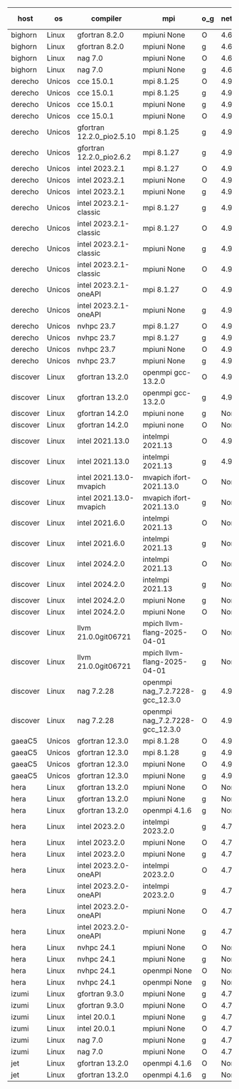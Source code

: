 

| host     | os       | compiler                              | mpi                      | o_g        | netcdf        | build       | u_pass          | u_fail          | s_pass            | s_fail            | e_pass             | e_fail             | nuopc_pass       | nuopc_fail       | artifacts link          |
|----------|----------|---------------------------------------|--------------------------|------------|---------------|-------------|-----------------|-----------------|-------------------|-------------------|--------------------|--------------------|------------------|------------------|-------------------------|
| bighorn | Linux | gfortran 8.2.0 | mpiuni None  | O | 4.6.1  | PASS | 12558 | 0 | 9 | 0 | 42 | 0 | None | None | <a href="https://github.com/esmf-org/esmf-test-artifacts/tree/6dfcf3e60a1faa21ad0c08a938474853612235c0/develop/gfortran/8.2.0/O/mpiuni/None" target="_blank">6dfcf3e</a> | 
| bighorn | Linux | gfortran 8.2.0 | mpiuni None  | g | 4.6.1  | PASS | 12558 | 0 | 9 | 0 | 42 | 0 | None | None | <a href="https://github.com/esmf-org/esmf-test-artifacts/tree/ad7e75b0ce9e192930fcceb2b191352cb5639d6a/develop/gfortran/8.2.0/g/mpiuni/None" target="_blank">ad7e75b</a> | 
| bighorn | Linux | nag 7.0 | mpiuni None  | O | 4.6.1  | PASS | 12558 | 0 | 9 | 0 | 42 | 0 | None | None | <a href="https://github.com/esmf-org/esmf-test-artifacts/tree/e1e38d00fee8d10ba2db8a9c314fd3f61f523979/develop/nag/7.0/O/mpiuni/None" target="_blank">e1e38d0</a> | 
| bighorn | Linux | nag 7.0 | mpiuni None  | g | 4.6.1  | PASS | 12558 | 0 | 9 | 0 | 42 | 0 | None | None | <a href="https://github.com/esmf-org/esmf-test-artifacts/tree/78d965bb8da52748c9ddb40af2b9a1571451adc5/develop/nag/7.0/g/mpiuni/None" target="_blank">78d965b</a> | 
| derecho | Unicos | cce 15.0.1 | mpi 8.1.25  | O | 4.9.2  | PASS | 14148 | 79 | 51 | 0 | 80 | 0 | 57 | 0 | <a href="https://github.com/esmf-org/esmf-test-artifacts/tree/61189c250120ff5722c2257f16647fb4b1b29617/develop/cce/15.0.1/O/mpi/8.1.25" target="_blank">61189c2</a> | 
| derecho | Unicos | cce 15.0.1 | mpi 8.1.25  | g | 4.9.2  | PASS | 14028 | 199 | 51 | 0 | 80 | 0 | 57 | 0 | <a href="https://github.com/esmf-org/esmf-test-artifacts/tree/64c72596c01b1668f5e70b4862122513d4800e9b/develop/cce/15.0.1/g/mpi/8.1.25" target="_blank">64c7259</a> | 
| derecho | Unicos | cce 15.0.1 | mpiuni None  | g | 4.9.2  | PASS | 12481 | 77 | 9 | 0 | 42 | 0 | None | None | <a href="https://github.com/esmf-org/esmf-test-artifacts/tree/cb84c7ffef99d432de27d7ae1a560ddfbb672d5a/develop/cce/15.0.1/g/mpiuni/None" target="_blank">cb84c7f</a> | 
| derecho | Unicos | cce 15.0.1 | mpiuni None  | O | 4.9.2  | PASS | 12322 | 236 | 9 | 0 | 42 | 0 | None | None | <a href="https://github.com/esmf-org/esmf-test-artifacts/tree/d85fd98e9875247cc4d8d63e365184a05e5bd5b5/develop/cce/15.0.1/O/mpiuni/None" target="_blank">d85fd98</a> | 
| derecho | Unicos | gfortran 12.2.0_pio2.5.10 | mpi 8.1.25  | g | 4.9.2  | PASS | None | None | None | None | None | None | None | None | <a href="https://github.com/esmf-org/esmf-test-artifacts/tree/29863e85815a8bb944362ee313f3c9d7f0f5b44d/develop/gfortran/12.2.0_pio2.5.10/g/mpi/8.1.25" target="_blank">29863e8</a> | 
| derecho | Unicos | gfortran 12.2.0_pio2.6.2 | mpi 8.1.27  | g | 4.9.2  | PASS | 14227 | 0 | 51 | 0 | 80 | 0 | 57 | 0 | <a href="https://github.com/esmf-org/esmf-test-artifacts/tree/738e5b6b48edb0de24bea4039f6398748c44f250/develop/gfortran/12.2.0_pio2.6.2/g/mpi/8.1.27" target="_blank">738e5b6</a> | 
| derecho | Unicos | intel 2023.2.1 | mpi 8.1.27  | O | 4.9.2  | PASS | None | None | None | None | None | None | None | None | <a href="https://github.com/esmf-org/esmf-test-artifacts/tree/50bf8ed6c334d4c8f2b8a22b8b6664e698de81af/develop/intel/2023.2.1/O/mpi/8.1.27" target="_blank">50bf8ed</a> | 
| derecho | Unicos | intel 2023.2.1 | mpiuni None  | O | 4.9.2  | PASS | 12558 | 0 | 9 | 0 | 42 | 0 | None | None | <a href="https://github.com/esmf-org/esmf-test-artifacts/tree/3a905e129ce591a3b4a985b6a50f8197c788a44a/develop/intel/2023.2.1/O/mpiuni/None" target="_blank">3a905e1</a> | 
| derecho | Unicos | intel 2023.2.1 | mpiuni None  | g | 4.9.2  | PASS | None | None | None | None | None | None | None | None | <a href="https://github.com/esmf-org/esmf-test-artifacts/tree/ac7cb2501707e1e1f6c644921ba584187e6e0a1c/develop/intel/2023.2.1/g/mpiuni/None" target="_blank">ac7cb25</a> | 
| derecho | Unicos | intel 2023.2.1-classic | mpi 8.1.27  | g | 4.9.2  | PASS | 14227 | 0 | 51 | 0 | 80 | 0 | 57 | 0 | <a href="https://github.com/esmf-org/esmf-test-artifacts/tree/2ac2d1426044856cddae99fb4170675701c8b0e1/develop/intel/2023.2.1-classic/g/mpi/8.1.27" target="_blank">2ac2d14</a> | 
| derecho | Unicos | intel 2023.2.1-classic | mpi 8.1.27  | O | 4.9.2  | PASS | None | None | None | None | None | None | None | None | <a href="https://github.com/esmf-org/esmf-test-artifacts/tree/d749c9e10cf98f9fbee8dde19a477d2528aefec5/develop/intel/2023.2.1-classic/O/mpi/8.1.27" target="_blank">d749c9e</a> | 
| derecho | Unicos | intel 2023.2.1-classic | mpiuni None  | g | 4.9.2  | PASS | 12558 | 0 | 9 | 0 | 42 | 0 | None | None | <a href="https://github.com/esmf-org/esmf-test-artifacts/tree/3a177ad83f423ec058314a2f4d5a570d666e939c/develop/intel/2023.2.1-classic/g/mpiuni/None" target="_blank">3a177ad</a> | 
| derecho | Unicos | intel 2023.2.1-classic | mpiuni None  | O | 4.9.2  | PASS | 12558 | 0 | 9 | 0 | 42 | 0 | None | None | <a href="https://github.com/esmf-org/esmf-test-artifacts/tree/c336a45b0a630bfa682bda67f65e24da84b1884e/develop/intel/2023.2.1-classic/O/mpiuni/None" target="_blank">c336a45</a> | 
| derecho | Unicos | intel 2023.2.1-oneAPI | mpi 8.1.27  | O | 4.9.2  | PASS | None | None | None | None | None | None | None | None | <a href="https://github.com/esmf-org/esmf-test-artifacts/tree/05449a13418ef1aba0c4dce90e0d837cfed6760f/develop/intel/2023.2.1-oneAPI/O/mpi/8.1.27" target="_blank">05449a1</a> | 
| derecho | Unicos | intel 2023.2.1-oneAPI | mpiuni None  | g | 4.9.2  | PASS | 12558 | 0 | 9 | 0 | 42 | 0 | None | None | <a href="https://github.com/esmf-org/esmf-test-artifacts/tree/c7af2181418ec146497dcbbcaf2bfde3cdee6d52/develop/intel/2023.2.1-oneAPI/g/mpiuni/None" target="_blank">c7af218</a> | 
| derecho | Unicos | nvhpc 23.7 | mpi 8.1.27  | O | 4.9.2  | PASS | None | None | None | None | None | None | None | None | <a href="https://github.com/esmf-org/esmf-test-artifacts/tree/0b0c02f7b5a06b1af9108575d2ea84689378eefb/develop/nvhpc/23.7/O/mpi/8.1.27" target="_blank">0b0c02f</a> | 
| derecho | Unicos | nvhpc 23.7 | mpi 8.1.27  | g | 4.9.2  | PASS | 14227 | 0 | 51 | 0 | 80 | 0 | 57 | 0 | <a href="https://github.com/esmf-org/esmf-test-artifacts/tree/706f3abdeef436412811c6568292ca1aa782fd55/develop/nvhpc/23.7/g/mpi/8.1.27" target="_blank">706f3ab</a> | 
| derecho | Unicos | nvhpc 23.7 | mpiuni None  | O | 4.9.2  | PASS | None | None | None | None | None | None | None | None | <a href="https://github.com/esmf-org/esmf-test-artifacts/tree/ba1f362412e24e2ba0f2040e084a28eb0ed91643/develop/nvhpc/23.7/O/mpiuni/None" target="_blank">ba1f362</a> | 
| derecho | Unicos | nvhpc 23.7 | mpiuni None  | g | 4.9.2  | PASS | 12558 | 0 | 9 | 0 | 42 | 0 | None | None | <a href="https://github.com/esmf-org/esmf-test-artifacts/tree/079ef764115c477175f7cf1e0787880f9d1fbfa4/develop/nvhpc/23.7/g/mpiuni/None" target="_blank">079ef76</a> | 
| discover | Linux | gfortran 13.2.0 | openmpi gcc-13.2.0  | O | 4.9.2  | PASS | 14227 | 0 | 51 | 0 | 80 | 0 | 57 | 0 | <a href="https://github.com/esmf-org/esmf-test-artifacts/tree/3d7ed927a34277e462a62dba7a701c3bc29d1300/develop/gfortran/13.2.0/O/openmpi/gcc-13.2.0" target="_blank">3d7ed92</a> | 
| discover | Linux | gfortran 13.2.0 | openmpi gcc-13.2.0  | g | 4.9.2  | PASS | 14227 | 0 | 51 | 0 | 80 | 0 | 57 | 0 | <a href="https://github.com/esmf-org/esmf-test-artifacts/tree/4d05b55a5934e36a4f45f4d9d9c5b8906f61f2db/develop/gfortran/13.2.0/g/openmpi/gcc-13.2.0" target="_blank">4d05b55</a> | 
| discover | Linux | gfortran 14.2.0 | mpiuni none  | g | None  | PASS | 12558 | 0 | 9 | 0 | 42 | 0 | None | None | <a href="https://github.com/esmf-org/esmf-test-artifacts/tree/9a2ed348066a0b83d21f0eb807b53f96a5865018/develop/gfortran/14.2.0/g/mpiuni/none" target="_blank">9a2ed34</a> | 
| discover | Linux | gfortran 14.2.0 | mpiuni none  | O | None  | PASS | 12558 | 0 | 9 | 0 | 42 | 0 | None | None | <a href="https://github.com/esmf-org/esmf-test-artifacts/tree/346384993e2c34a53a63b379c9d2862dafca49d5/develop/gfortran/14.2.0/O/mpiuni/none" target="_blank">3463849</a> | 
| discover | Linux | intel 2021.13.0 | intelmpi 2021.13  | O | 4.9.2  | PASS | None | None | None | None | None | None | None | None | <a href="https://github.com/esmf-org/esmf-test-artifacts/tree/1a2185c50eaff003655450d2bfe85363bd683571/develop/intel/2021.13.0/O/intelmpi/2021.13" target="_blank">1a2185c</a> | 
| discover | Linux | intel 2021.13.0 | intelmpi 2021.13  | g | 4.9.2  | PASS | None | None | None | None | None | None | None | None | <a href="https://github.com/esmf-org/esmf-test-artifacts/tree/3d6c3a5d3f169958488e57c32e7c0c8c71c62ffb/develop/intel/2021.13.0/g/intelmpi/2021.13" target="_blank">3d6c3a5</a> | 
| discover | Linux | intel 2021.13.0-mvapich | mvapich ifort-2021.13.0  | O | None  | PASS | None | None | None | None | None | None | None | None | <a href="https://github.com/esmf-org/esmf-test-artifacts/tree/d5cf9bbd5f7b869995d1661506a2f4f1c9229e7d/develop/intel/2021.13.0-mvapich/O/mvapich/ifort-2021.13.0" target="_blank">d5cf9bb</a> | 
| discover | Linux | intel 2021.13.0-mvapich | mvapich ifort-2021.13.0  | g | None  | PASS | 14227 | 0 | 51 | 0 | 80 | 0 | 57 | 0 | <a href="https://github.com/esmf-org/esmf-test-artifacts/tree/5acb2aff3acabde19ae709181638f5e2b3e3c70e/develop/intel/2021.13.0-mvapich/g/mvapich/ifort-2021.13.0" target="_blank">5acb2af</a> | 
| discover | Linux | intel 2021.6.0 | intelmpi 2021.13  | O | None  | PASS | 14227 | 0 | 51 | 0 | 80 | 0 | 57 | 0 | <a href="https://github.com/esmf-org/esmf-test-artifacts/tree/c38cf386c97077355f670c4e2d766f36da5b0c20/develop/intel/2021.6.0/O/intelmpi/2021.13" target="_blank">c38cf38</a> | 
| discover | Linux | intel 2021.6.0 | intelmpi 2021.13  | g | None  | PASS | 14227 | 0 | 51 | 0 | 80 | 0 | 57 | 0 | <a href="https://github.com/esmf-org/esmf-test-artifacts/tree/fcd58ca56aca3ba1a0dd75575cca61030962d0fd/develop/intel/2021.6.0/g/intelmpi/2021.13" target="_blank">fcd58ca</a> | 
| discover | Linux | intel 2024.2.0 | intelmpi 2021.13  | O | None  | PASS | 14227 | 0 | 51 | 0 | 80 | 0 | 57 | 0 | <a href="https://github.com/esmf-org/esmf-test-artifacts/tree/6f9cc85aa5202951e29f49caacef55ba6c78ef0d/develop/intel/2024.2.0/O/intelmpi/2021.13" target="_blank">6f9cc85</a> | 
| discover | Linux | intel 2024.2.0 | intelmpi 2021.13  | g | None  | PASS | 14226 | 1 | 51 | 0 | 80 | 0 | 57 | 0 | <a href="https://github.com/esmf-org/esmf-test-artifacts/tree/3477eef3c09a9e421f3cb38dfd2be9029d40dfa9/develop/intel/2024.2.0/g/intelmpi/2021.13" target="_blank">3477eef</a> | 
| discover | Linux | intel 2024.2.0 | mpiuni None  | g | None  | PASS | 12557 | 1 | 9 | 0 | 42 | 0 | None | None | <a href="https://github.com/esmf-org/esmf-test-artifacts/tree/023c62cad9e5cacff6fbb63f5a3f81a2f7b909df/develop/intel/2024.2.0/g/mpiuni/None" target="_blank">023c62c</a> | 
| discover | Linux | intel 2024.2.0 | mpiuni None  | O | None  | PASS | 12558 | 0 | 9 | 0 | 42 | 0 | None | None | <a href="https://github.com/esmf-org/esmf-test-artifacts/tree/026af401dc7c6055ab26e1272aa06e785db5182a/develop/intel/2024.2.0/O/mpiuni/None" target="_blank">026af40</a> | 
| discover | Linux | llvm 21.0.0git06721 | mpich llvm-flang-2025-04-01  | O | None  | PASS | 14209 | 18 | 18 | 33 | 75 | 5 | 0 | 57 | <a href="https://github.com/esmf-org/esmf-test-artifacts/tree/2b32dba52b446d9425808eda46bab3bfc22a54cb/develop/llvm/21.0.0git06721/O/mpich/llvm-flang-2025-04-01" target="_blank">2b32dba</a> | 
| discover | Linux | llvm 21.0.0git06721 | mpich llvm-flang-2025-04-01  | g | None  | PASS | 14209 | 18 | 18 | 33 | 75 | 5 | 0 | 57 | <a href="https://github.com/esmf-org/esmf-test-artifacts/tree/cd122eae5b3a29f413aac10b3c3b1f41c783ffdc/develop/llvm/21.0.0git06721/g/mpich/llvm-flang-2025-04-01" target="_blank">cd122ea</a> | 
| discover | Linux | nag 7.2.28 | openmpi nag_7.2.7228-gcc_12.3.0  | g | 4.9.2  | PASS | None | None | None | None | None | None | None | None | <a href="https://github.com/esmf-org/esmf-test-artifacts/tree/9b6009c86adbcda46d3c74d7e339b0f084ccb938/develop/nag/7.2.28/g/openmpi/nag_7.2.7228-gcc_12.3.0" target="_blank">9b6009c</a> | 
| discover | Linux | nag 7.2.28 | openmpi nag_7.2.7228-gcc_12.3.0  | O | 4.9.2  | PASS | 14227 | 0 | 51 | 0 | 80 | 0 | 56 | 1 | <a href="https://github.com/esmf-org/esmf-test-artifacts/tree/f738a131ae1587ec6d76596846bea2a0fc5ec900/develop/nag/7.2.28/O/openmpi/nag_7.2.7228-gcc_12.3.0" target="_blank">f738a13</a> | 
| gaeaC5 | Unicos | gfortran 12.3.0 | mpi 8.1.28  | O | 4.9.0  | PASS | 14227 | 0 | 51 | 0 | 80 | 0 | 57 | 0 | <a href="https://github.com/esmf-org/esmf-test-artifacts/tree/b55d11d90b58acef241ce1387fad2b33c8bd4c22/develop/gfortran/12.3.0/O/mpi/8.1.28" target="_blank">b55d11d</a> | 
| gaeaC5 | Unicos | gfortran 12.3.0 | mpi 8.1.28  | g | 4.9.0  | PASS | 14227 | 0 | 51 | 0 | 80 | 0 | 57 | 0 | <a href="https://github.com/esmf-org/esmf-test-artifacts/tree/2f539efecf3ab0345c204b4018af219af60c2d77/develop/gfortran/12.3.0/g/mpi/8.1.28" target="_blank">2f539ef</a> | 
| gaeaC5 | Unicos | gfortran 12.3.0 | mpiuni None  | O | 4.9.0  | PASS | 12558 | 0 | 9 | 0 | 42 | 0 | None | None | <a href="https://github.com/esmf-org/esmf-test-artifacts/tree/c53242371f158b0f1ee4bfb0feb7564e29cb4a2b/develop/gfortran/12.3.0/O/mpiuni/None" target="_blank">c532423</a> | 
| gaeaC5 | Unicos | gfortran 12.3.0 | mpiuni None  | g | 4.9.0  | PASS | 12558 | 0 | 9 | 0 | 42 | 0 | None | None | <a href="https://github.com/esmf-org/esmf-test-artifacts/tree/27caf1eb598bf0784684f36cb135a04d024fe1d5/develop/gfortran/12.3.0/g/mpiuni/None" target="_blank">27caf1e</a> | 
| hera | Linux | gfortran 13.2.0 | mpiuni None  | O | None  | PASS | 12558 | 0 | 9 | 0 | 42 | 0 | None | None | <a href="https://github.com/esmf-org/esmf-test-artifacts/tree/c7bd09ef26cde955678ab845c6c423dccd0e864f/develop/gfortran/13.2.0/O/mpiuni/None" target="_blank">c7bd09e</a> | 
| hera | Linux | gfortran 13.2.0 | mpiuni None  | g | None  | PASS | 12558 | 0 | 9 | 0 | 42 | 0 | None | None | <a href="https://github.com/esmf-org/esmf-test-artifacts/tree/d011ab0e2babc57a9a5cbcb8a270b1c91b30b645/develop/gfortran/13.2.0/g/mpiuni/None" target="_blank">d011ab0</a> | 
| hera | Linux | gfortran 13.2.0 | openmpi 4.1.6  | g | None  | PASS | 14227 | 0 | 51 | 0 | 80 | 0 | 57 | 0 | <a href="https://github.com/esmf-org/esmf-test-artifacts/tree/15936141179d510d2f7041849977ec3d0b0b430c/develop/gfortran/13.2.0/g/openmpi/4.1.6" target="_blank">1593614</a> | 
| hera | Linux | intel 2023.2.0 | intelmpi 2023.2.0  | g | 4.7.0  | PASS | None | None | None | None | None | None | None | None | <a href="https://github.com/esmf-org/esmf-test-artifacts/tree/319ab5175fce32be46bfb38275743d4c4da42b53/develop/intel/2023.2.0/g/intelmpi/2023.2.0" target="_blank">319ab51</a> | 
| hera | Linux | intel 2023.2.0 | mpiuni None  | O | 4.7.0  | PASS | None | None | None | None | None | None | None | None | <a href="https://github.com/esmf-org/esmf-test-artifacts/tree/4c565d695438cadfef932af1c19ef6826e0f6936/develop/intel/2023.2.0/O/mpiuni/None" target="_blank">4c565d6</a> | 
| hera | Linux | intel 2023.2.0 | mpiuni None  | g | 4.7.0  | PASS | None | None | None | None | None | None | None | None | <a href="https://github.com/esmf-org/esmf-test-artifacts/tree/b0b7266c5fe57cf6df1e0cf191607c6eb4de3af7/develop/intel/2023.2.0/g/mpiuni/None" target="_blank">b0b7266</a> | 
| hera | Linux | intel 2023.2.0-oneAPI | intelmpi 2023.2.0  | O | 4.7.0  | PASS | None | None | None | None | None | None | None | None | <a href="https://github.com/esmf-org/esmf-test-artifacts/tree/85bcb758b43e965562454dbc1640c8b58f836e91/develop/intel/2023.2.0-oneAPI/O/intelmpi/2023.2.0" target="_blank">85bcb75</a> | 
| hera | Linux | intel 2023.2.0-oneAPI | intelmpi 2023.2.0  | g | 4.7.0  | PASS | None | None | None | None | None | None | None | None | <a href="https://github.com/esmf-org/esmf-test-artifacts/tree/707e84ee6248bcb3dfb1ee4c8dd9ce3f59131abe/develop/intel/2023.2.0-oneAPI/g/intelmpi/2023.2.0" target="_blank">707e84e</a> | 
| hera | Linux | intel 2023.2.0-oneAPI | mpiuni None  | O | 4.7.0  | PASS | None | None | None | None | None | None | None | None | <a href="https://github.com/esmf-org/esmf-test-artifacts/tree/bbe669b101106f824d0e7a658da18e717d59bcbc/develop/intel/2023.2.0-oneAPI/O/mpiuni/None" target="_blank">bbe669b</a> | 
| hera | Linux | intel 2023.2.0-oneAPI | mpiuni None  | g | 4.7.0  | PASS | None | None | None | None | None | None | None | None | <a href="https://github.com/esmf-org/esmf-test-artifacts/tree/683adf1abd79d2d04b52a6855f4eab576dccb5a8/develop/intel/2023.2.0-oneAPI/g/mpiuni/None" target="_blank">683adf1</a> | 
| hera | Linux | nvhpc 24.1 | mpiuni None  | O | None  | PASS | None | None | None | None | None | None | None | None | <a href="https://github.com/esmf-org/esmf-test-artifacts/tree/f9abc9f913406aecefa8c086634c5e310c3a880d/develop/nvhpc/24.1/O/mpiuni/None" target="_blank">f9abc9f</a> | 
| hera | Linux | nvhpc 24.1 | mpiuni None  | g | None  | PASS | 12558 | 0 | 9 | 0 | 42 | 0 | None | None | <a href="https://github.com/esmf-org/esmf-test-artifacts/tree/5331c392da4e6f45e83a336379ce6129cfc49751/develop/nvhpc/24.1/g/mpiuni/None" target="_blank">5331c39</a> | 
| hera | Linux | nvhpc 24.1 | openmpi None  | O | None  | PASS | 14227 | 0 | 51 | 0 | 80 | 0 | 57 | 0 | <a href="https://github.com/esmf-org/esmf-test-artifacts/tree/461ba70d2aa3ef29a6130a859f38268f906295f6/develop/nvhpc/24.1/O/openmpi/None" target="_blank">461ba70</a> | 
| hera | Linux | nvhpc 24.1 | openmpi None  | g | None  | PASS | None | None | None | None | None | None | None | None | <a href="https://github.com/esmf-org/esmf-test-artifacts/tree/ef7226c90d45e183608c6b662f84858b9485422b/develop/nvhpc/24.1/g/openmpi/None" target="_blank">ef7226c</a> | 
| izumi | Linux | gfortran 9.3.0 | mpiuni None  | g | 4.7.4  | PASS | 12558 | 0 | 9 | 0 | 42 | 0 | None | None | <a href="https://github.com/esmf-org/esmf-test-artifacts/tree/765c6f006937ddc25cddfc9aea23f5eb4dc9786d/develop/gfortran/9.3.0/g/mpiuni/None" target="_blank">765c6f0</a> | 
| izumi | Linux | gfortran 9.3.0 | mpiuni None  | O | 4.7.4  | PASS | 12558 | 0 | 9 | 0 | 42 | 0 | None | None | <a href="https://github.com/esmf-org/esmf-test-artifacts/tree/66e290ad14c3c260b0d0e06e389f4043f6519268/develop/gfortran/9.3.0/O/mpiuni/None" target="_blank">66e290a</a> | 
| izumi | Linux | intel 20.0.1 | mpiuni None  | g | 4.7.4  | PASS | 12558 | 0 | 9 | 0 | 42 | 0 | None | None | <a href="https://github.com/esmf-org/esmf-test-artifacts/tree/c57e206f76ff0f833cf1768ba598e158ff3318cf/develop/intel/20.0.1/g/mpiuni/None" target="_blank">c57e206</a> | 
| izumi | Linux | intel 20.0.1 | mpiuni None  | O | 4.7.4  | PASS | 12558 | 0 | 9 | 0 | 42 | 0 | None | None | <a href="https://github.com/esmf-org/esmf-test-artifacts/tree/7de7689a0eb34fccd3e778d3c00776e6fd8f098d/develop/intel/20.0.1/O/mpiuni/None" target="_blank">7de7689</a> | 
| izumi | Linux | nag 7.0 | mpiuni None  | g | 4.7.4  | PASS | 12558 | 0 | 9 | 0 | 42 | 0 | None | None | <a href="https://github.com/esmf-org/esmf-test-artifacts/tree/d9dac51732a50c51ee40d78da67688290684c220/develop/nag/7.0/g/mpiuni/None" target="_blank">d9dac51</a> | 
| izumi | Linux | nag 7.0 | mpiuni None  | O | 4.7.4  | PASS | 12558 | 0 | 9 | 0 | 42 | 0 | None | None | <a href="https://github.com/esmf-org/esmf-test-artifacts/tree/ffd4d5890036bb1b6a0b3d2ae0c289028826ab66/develop/nag/7.0/O/mpiuni/None" target="_blank">ffd4d58</a> | 
| jet | Linux | gfortran 13.2.0 | openmpi 4.1.6  | O | None  | PASS | None | None | None | None | None | None | None | None | <a href="https://github.com/esmf-org/esmf-test-artifacts/tree/604cd3c57ea27859094caa4818fa6d2980a0e359/develop/gfortran/13.2.0/O/openmpi/4.1.6" target="_blank">604cd3c</a> | 
| jet | Linux | gfortran 13.2.0 | openmpi 4.1.6  | g | None  | PASS | None | None | None | None | None | None | None | None | <a href="https://github.com/esmf-org/esmf-test-artifacts/tree/d3d1d245ffb2d640f0c84065784d1f6831c5193e/develop/gfortran/13.2.0/g/openmpi/4.1.6" target="_blank">d3d1d24</a> | 
